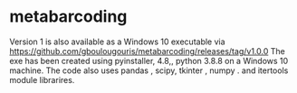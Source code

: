 # metabarcoding
Version 1 is also available as a Windows 10 executable via https://github.com/gboulougouris/metabarcoding/releases/tag/v1.0.0
The exe has been created using pyinstaller, 4.8,, python 3.8.8 on a Windows 10 machine.
The code also uses pandas , scipy, tkinter , numpy . and itertools module librarires.
